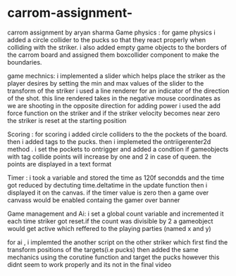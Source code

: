 # carrom-assignment-
carrom assignment by aryan sharma
Game physics : for game physics i added a circle collider to the pucks so that they react properly when colliding with the striker.
i also added empty game objects to the borders of the carrom board and assigned them boxcollider component to make the boundaries.

game mechnics: i implemented a slider which helps place the striker as the player desires by setting the min and max values of the slider
to the transform of the striker
i used a line renderer for an indicator of the direction of the shot. this line rendered takes in the negative mouse coordinates as we are shooting in 
the opposite direction 
for adding power  i used the add force function on the striker and if the striker velocity becomes near zero the striker is reset at the starting position

Scoring : for scoring i added circle colliders to the the pockets of the board. then i added tags to the pucks. then i implemeted the 
ontriigerenter2d method . i set the pockets to ontrigger and added a condtion if gameobjects with tag collide points will increase by one and 
2 in case of queen. the points are displayed in a text format 

Timer : i took a variable and stored the time as 120f secondds and the time got reduced by dectuting time.deltatime in the update function 
then i displayed it on the canvas. if the timer value is zero then a game over canvass would be enabled containg the gamer over banner 

Game management and Ai: i set a global count variable and incremented it each time striker got reset.if the count was divisible by 2 a gameobject
would get active which reffered to the playing parties (named x and y)

for ai , i implemted the another script on the other striker which first find the transform positions of the targets(i.e pucks)
then added the same mechanics using the corutine function and target the pucks 
however this didnt seem to work properly and its not in the final video 

